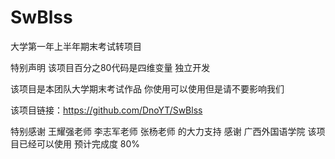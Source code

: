 # SwBlss
大学第一年上半年期末考试转项目

特别声明 该项目百分之80代码是四维变量 独立开发

该项目是本团队大学期末考试作品 你使用可以使用但是请不要影响我们

该项目链接：https://github.com/DnoYT/SwBlss

特别感谢 王耀强老师 李志军老师 张杨老师 的大力支持
感谢 广西外国语学院
该项目已经可以使用 预计完成度 80%

